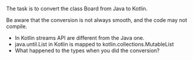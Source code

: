 The task is to convert the class Board from Java to Kotlin.

Be aware that the conversion is not always smooth, and the code may not compile.

- In Kotlin streams API are different from the Java one.
- java.until.List in Kotlin is mapped to kotlin.collections.MutableList
- What happened to the types when you did the conversion?